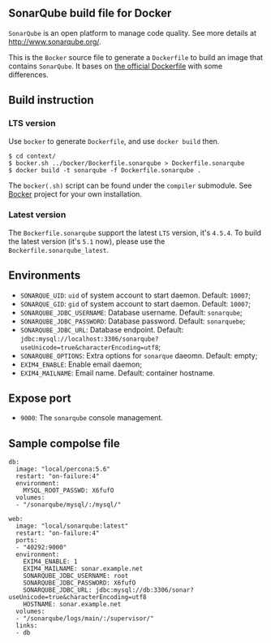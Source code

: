 ## SonarQube build file for Docker

`SonarQube` is an open platform to manage code quality.
See more details at http://www.sonarqube.org/.

This is the `Bocker` source file to generate a `Dockerfile`
to build an image that contains `SonarQube`. It bases on
[the official Dockerfile][1] with some differences.

## Build instruction

### LTS version

Use `bocker` to generate `Dockerfile`, and use `docker build` then.

    $ cd context/
    $ bocker.sh ../bocker/Bockerfile.sonarqube > Dockerfile.sonarqube
    $ docker build -t sonarqube -f Dockerfile.sonarqube .

The `bocker(.sh)` script can be found under the `compiler` submodule.
See [Bocker][2] project for your own installation.

### Latest version

The `Bockerfile.sonarqube` support the latest `LTS` version, it's `4.5.4`.
To build the latest version (it's `5.1` now),
please use the `Bockerfile.sonarqube_latest`.

## Environments

* `SONARQUE_UID`: `uid` of system account to start daemon. Default: `10007`;
* `SONARQUE_GID`: `gid` of system account to start daemon. Default: `10007`;
* `SONARQUBE_JDBC_USERNAME`: Database username. Default: `sonarqube`;
* `SONARQUBE_JDBC_PASSWORD`: Database password. Default: `sonarquebe`;
* `SONARQUBE_JDBC_URL`: Database endpoint. Default: `jdbc:mysql://localhost:3306/sonarqube?useUnicode=true&characterEncoding=utf8`;
* `SONARQUBE_OPTIONS`: Extra options for `sonarque` daeomn. Default: empty;
* `EXIM4_ENABLE`: Enable email daemon;
* `EXIM4_MAILNAME`: Email name. Default: container hostname.

## Expose port

* `9000`: The `sonarqube` console management.

## Sample compolse file

````
db:
  image: "local/percona:5.6"
  restart: "on-failure:4"
  environment:
    MYSQL_ROOT_PASSWD: X6fufO
  volumes:
  - "/sonarqube/mysql/:/mysql/"

web:
  image: "local/sonarqube:latest"
  restart: "on-failure:4"
  ports:
  - "40292:9000"
  environment:
    EXIM4_ENABLE: 1
    EXIM4_MAILNAME: sonar.example.net
    SONARQUBE_JDBC_USERNAME: root
    SONARQUBE_JDBC_PASSWORD: X6fufO
    SONARQUBE_JDBC_URL: jdbc:mysql://db:3306/sonar?useUnicode=true&characterEncoding=utf8
    HOSTNAME: sonar.example.net
  volumes:
  - "/sonarqube/logs/main/:/supervisor/"
  links:
  - db
````

[2]: https://github.com/icy/bocker/
[1]: https://github.com/SonarSource/docker-sonarqube/blob/master/4.5.4/Dockerfile
